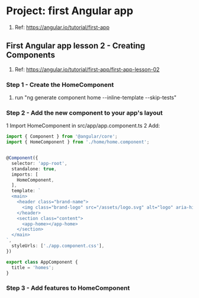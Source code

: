 # Project: first Angular app

1. Ref: <https://angular.io/tutorial/first-app>

## First Angular app lesson 2 - Creating Components

1. Ref: <https://angular.io/tutorial/first-app/first-app-lesson-02>

### Step 1 - Create the HomeComponent

1. run "ng generate component home --inline-template --skip-tests"

### Step 2 - Add the new component to your app's layout

1 Import HomeComponent in src/app/app.component.ts
2 Add:

```typescript
import { Component } from '@angular/core';
import { HomeComponent } from './home/home.component';


@Component({
  selector: 'app-root',
  standalone: true,
  imports: [
    HomeComponent,
  ],
  template: `
  <main>
    <header class="brand-name">
      <img class="brand-logo" src="/assets/logo.svg" alt="logo" aria-hidden="true">
    </header>
    <section class="content">
      <app-home></app-home>
    </section>
  </main>
`,
  styleUrls: ['./app.component.css'],
})

export class AppComponent {
  title = 'homes';
}
```

### Step 3 - Add features to HomeComponent
